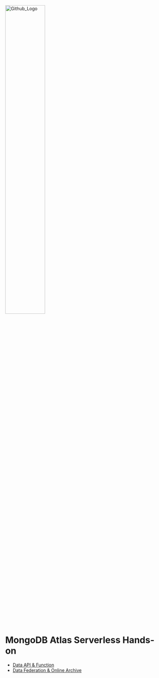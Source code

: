 <img src="https://companieslogo.com/img/orig/MDB_BIG-ad812c6c.png?t=1648915248" width="50%" title="Github_Logo"/>

# MongoDB Atlas Serverless Hands-on

- [Data API & Function](01.dataapi-function/README.md)
- [Data Federation & Online Archive](03.federation-onlinearchive/README.md)
